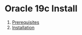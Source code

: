 # Oracle 19c Install

1. [Prerequisites](https://github.com/luffa/oracle19c-install/blob/main/Prerequisites.md)
2. [Installation](https://github.com/luffa/oracle19c-install/blob/main/Installtation.md)

